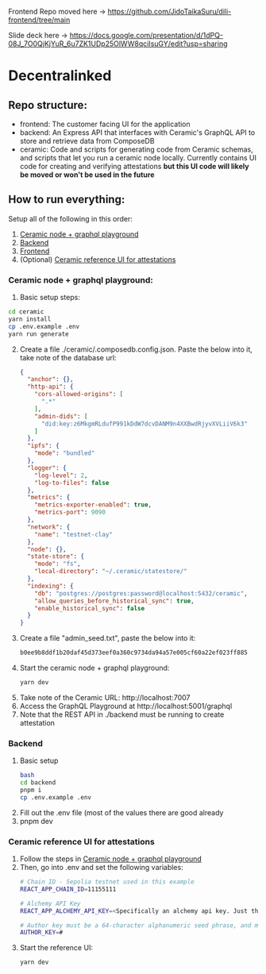 Frontend Repo moved here -> https://github.com/JidoTaikaSuru/dili-frontend/tree/main

Slide deck here -> https://docs.google.com/presentation/d/1dPQ-08J_7O0QjKjYuR_6u7ZK1UDp25OlWW8qciIsuGY/edit?usp=sharing 

# Decentralinked 


## Repo structure:
* frontend: The customer facing UI for the application
* backend: An Express API that interfaces with Ceramic's GraphQL API to store and retrieve data from ComposeDB
* ceramic: Code and scripts for generating code from Ceramic schemas, and scripts that let you run a ceramic node locally. Currently contains UI code for creating and verifying attestations **but this UI code will likely be moved or won't be used in the future**

## How to run everything:

Setup all of the following in this order:
1. [Ceramic node + graphql playground](#ceramic-node--graphql-playground)
2. [Backend](#backend)
3. [Frontend](#frontend)
4. (Optional) [Ceramic reference UI for attestations](#ceramic-reference-ui-for-attestations)

### Ceramic node + graphql playground:
1. Basic setup steps:
```bash
cd ceramic
yarn install
cp .env.example .env
yarn run generate
```
2. Create a file ./ceramic/.composedb.config.json. Paste the below into it, take note of the database url:
    ```json
    {
      "anchor": {},
      "http-api": {
        "cors-allowed-origins": [
          ".*"
        ],
        "admin-dids": [
          "did:key:z6MkgmRLdufP991kDdW7dcvDANM9n4XXBwdRjyvXVLiiV6k3"
        ]
      },
      "ipfs": {
        "mode": "bundled"
      },
      "logger": {
        "log-level": 2,
        "log-to-files": false
      },
      "metrics": {
        "metrics-exporter-enabled": true,
        "metrics-port": 9090
      },
      "network": {
        "name": "testnet-clay"
      },
      "node": {},
      "state-store": {
        "mode": "fs",
        "local-directory": "~/.ceramic/statestore/"
      },
      "indexing": {
        "db": "postgres://postgres:password@localhost:5432/ceramic",
        "allow_queries_before_historical_sync": true,
        "enable_historical_sync": false
      }
    }
    ```
2. Create a file "admin_seed.txt", paste the below into it:
    ```bash
    b0ee9b8ddf1b20daf45d373eef0a360c9734da94a57e005cf60a22ef023ff885
    ````
2. Start the ceramic node + graphql playground:
    ```bash
    yarn dev
    ```
3. Take note of the Ceramic URL: http://localhost:7007
4. Access the GraphQL Playground at http://localhost:5001/graphql
5. Note that the REST API in ./backend must be running to create attestation

### Backend 
1. Basic setup
    ```bash
    bash
    cd backend
    pnpm i
    cp .env.example .env
    ```
2. Fill out the .env file (most of the values there are good already
3. pnpm dev

### Ceramic reference UI for attestations
1. Follow the steps in [Ceramic node + graphql playground](#ceramic-node--graphql-playground)
2. Then, go into .env and set the following variables:
    ```bash
    # Chain ID - Sepolia testnet used in this example
    REACT_APP_CHAIN_ID=11155111
    
    # Alchemy API Key
    REACT_APP_ALCHEMY_API_KEY=<Specifically an alchemy api key. Just the key, no url>
    
    # Author key must be a 64-character alphanumeric seed phrase, and must be DIFFERENT from the one generated in admin_seeed.txt
    AUTHOR_KEY=#
    ```
3. Start the reference UI:
    ```bash
    yarn dev
    ```

